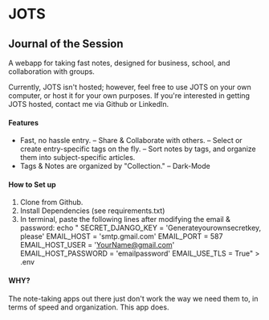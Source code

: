 # JOTS
## Journal of the Session

A webapp for taking fast notes, designed for business, school, and collaboration with groups. 

Currently, JOTS isn't hosted; however, feel free to use JOTS on your own computer, or host it for your own purposes. If you're interested in getting JOTS hosted, contact me via Github or LinkedIn. 

#### Features

- Fast, no hassle entry. 
– Share & Collaborate with others. 
– Select or create entry-specific tags on the fly.
– Sort notes by tags, and organize them into subject-specific articles. 
- Tags & Notes are organized by "Collection."
– Dark-Mode 

#### How to Set up

1. Clone from Github. 
2. Install Dependencies (see requirements.txt)
3. In terminal, paste the following lines after modifying the email & password: 
echo "
SECRET_DJANGO_KEY = 'Generateyourownsecretkey, please'
EMAIL_HOST = 'smtp.gmail.com'
EMAIL_PORT = 587
EMAIL_HOST_USER = 'YourName@gmail.com'
EMAIL_HOST_PASSWORD = 'emailpassword'
EMAIL_USE_TLS = True" > .env

#### WHY?

The note-taking apps out there just don't work the way we need them to, in terms of speed and organization. This app does.
